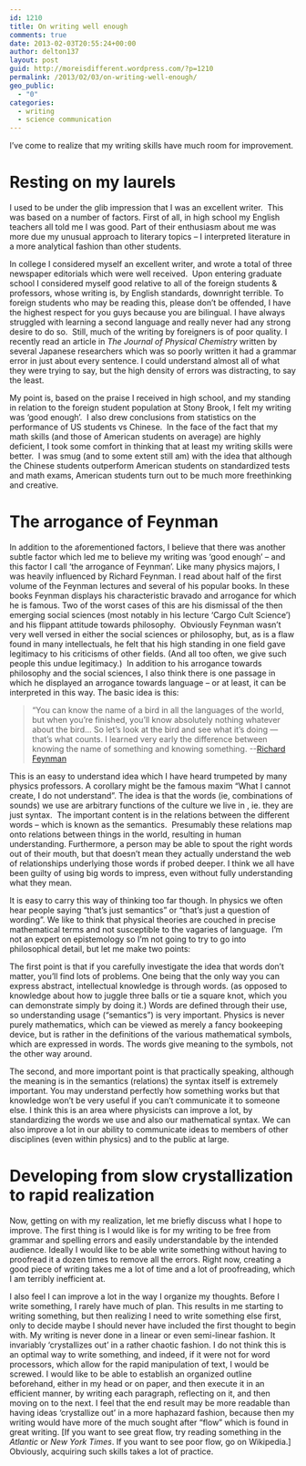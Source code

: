 ```yaml
---
id: 1210
title: On writing well enough
comments: true
date: 2013-02-03T20:55:24+00:00
author: delton137
layout: post
guid: http://moreisdifferent.wordpress.com/?p=1210
permalink: /2013/02/03/on-writing-well-enough/
geo_public:
  - "0"
categories:
  - writing
  - science communication
---
```

I’ve come to realize that my writing skills have much room for improvement.

# Resting on my laurels

I used to be under the glib impression that I was an excellent writer.  This was based on a number of factors. First of all, in high school my English teachers all told me I was good. Part of their enthusiasm about me was more due my unusual approach to literary topics &#8211; I interpreted literature in a more analytical fashion than other students.

<!--more-->

In college I considered myself an excellent writer, and wrote a total of three newspaper editorials which were well received.  Upon entering graduate school I considered myself good relative to all of the foreign students & professors, whose writing is, by English standards, downright terrible. To foreign students who may be reading this, please don’t be offended, I have the highest respect for you guys because you are bilingual. I have always struggled with learning a second language and really never had any strong desire to do so.  Still, much of the writing by foreigners is of poor quality. I recently read an article in _The Journal of Physical Chemistry_ written by several Japanese researchers which was so poorly written it had a grammar error in just about every sentence. I could understand almost all of what they were trying to say, but the high density of errors was distracting, to say the least.

My point is, based on the praise I received in high school, and my standing in relation to the foreign student population at Stony Brook, I felt my writing was ‘good enough’.  I also drew conclusions from statistics on the performance of US students vs Chinese.  In the face of the fact that my math skills (and those of American students on average) are highly deficient, I took some comfort in thinking that at least my writing skills were better.  I was smug (and to some extent still am) with the idea that although the Chinese students outperform American students on standardized tests and math exams, American students turn out to be much more freethinking and creative.

# The arrogance of Feynman

In addition to the aforementioned factors, I believe that there was another subtle factor which led me to believe my writing was ‘good enough’ &#8211; and this factor I call ‘the arrogance of Feynman’. Like many physics majors, I was heavily influenced by Richard Feynman. I read about half of the first volume of the Feynman lectures and several of his popular books. In these books Feynman displays his characteristic bravado and arrogance for which he is famous. Two of the worst cases of this are his dismissal of the then emerging social sciences (most notably in his lecture ‘Cargo Cult Science’) and his flippant attitude towards philosophy.  Obviously Feynman wasn’t very well versed in either the social sciences or philosophy, but, as is a flaw found in many intellectuals, he felt that his high standing in one field gave legitimacy to his criticisms of other fields. (And all too often, we give such people this undue legitimacy.)  In addition to his arrogance towards philosophy and the social sciences, I also think there is one passage in which he displayed an arrogance towards language &#8211; or at least, it can be interpreted in this way. The basic idea is this:

> “You can know the name of a bird in all the languages of the world, but when you&#8217;re finished, you&#8217;ll know absolutely nothing whatever about the bird&#8230; So let&#8217;s look at the bird and see what it&#8217;s doing &#8212; that&#8217;s what counts. I learned very early the difference between knowing the name of something and knowing something.
     --[Richard Feynman](http://www.quotationspage.com/quotes/Richard_Feynman/)

This is an easy to understand idea which I have heard trumpeted by many physics professors. A corollary might be the famous maxim “What I cannot create, I do not understand”. The idea is that the words (ie, combinations of sounds) we use are arbitrary functions of the culture we live in , ie. they are just syntax.  The important content is in the relations between the different words &#8211; which is known as the semantics.  Presumably these relations map onto relations between things in the world, resulting in human understanding. Furthermore, a person may be able to spout the right words out of their mouth, but that doesn’t mean they actually understand the web of relationships underlying those words if probed deeper. I think we all have been guilty of using big words to impress, even without fully understanding what they mean.

It is easy to carry this way of thinking too far though. In physics we often hear people saying “that’s just semantics” or “that’s just a question of wording”. We like to think that physical theories are couched in precise mathematical terms and not susceptible to the vagaries of language.  I’m not an expert on epistemology so I’m not going to try to go into philosophical detail, but let me make two points:

The first point is that if you carefully investigate the idea that words don’t matter, you’ll find lots of problems. One being that the only way you can express abstract, intellectual knowledge is through words. (as opposed to knowledge about how to juggle three balls or tie a square knot, which you can demonstrate simply by doing it.) Words are defined through their use, so understanding usage (“semantics”) is very important. Physics is never purely mathematics, which can be viewed as merely a fancy bookeeping device, but is rather in the definitions of the various mathematical symbols, which are expressed in words. The words give meaning to the symbols, not the other way around.

The second, and more important point is that practically speaking, although the meaning is in the semantics (relations) the syntax itself is extremely important. You may understand perfectly how something works but that knowledge won’t be very useful if you can’t communicate it to someone else. I think this is an area where physicists can improve a lot, by standardizing the words we use and also our mathematical syntax. We can also improve a lot in our ability to communicate ideas to members of other disciplines (even within physics) and to the public at large.

# Developing from slow crystallization to rapid realization 

Now, getting on with my realization, let me briefly discuss what I hope to improve. The first thing is I would like is for my writing to be free from grammar and spelling errors and easily understandable by the intended audience. Ideally I would like to be able write something without having to proofread it a dozen times to remove all the errors. Right now, creating a good piece of writing takes me a lot of time and a lot of proofreading, which I am terribly inefficient at.

I also feel I can improve a lot in the way I organize my thoughts. Before I write something, I rarely have much of plan. This results in me starting to writing something, but then realizing I need to write something else first, only to decide maybe I should never have included the first thought to begin with. My writing is never done in a linear or even semi-linear fashion. It invariably ‘crystallizes out’ in a rather chaotic fashion. I do not think this is an optimal way to write something, and indeed, if it were not for word processors, which allow for the rapid manipulation of text, I would be screwed. I would like to be able to establish an organized outline beforehand, either in my head or on paper, and then execute it in an efficient manner, by writing each paragraph, reflecting on it, and then moving on to the next. I feel that the end result may be more readable than having ideas ‘crystallize out’ in a more haphazard fashion, because then my writing would have more of the much sought after &#8220;flow&#8221; which is found in great writing. [If you want to see great flow, try reading something in the _Atlantic_ or _New York Times_. If you want to see poor flow, go on Wikipedia.] Obviously, acquiring such skills takes a lot of practice.
